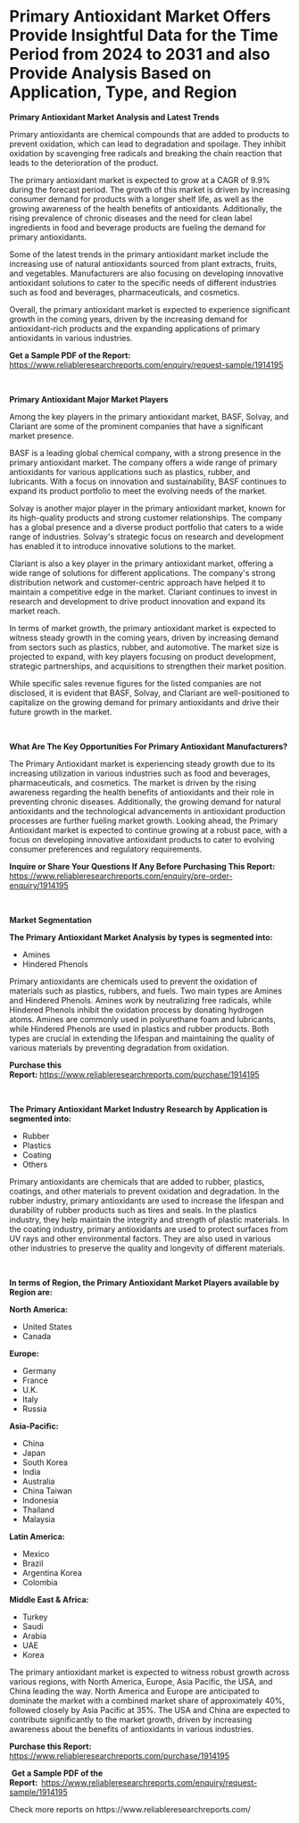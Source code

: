 <p><h1>Primary Antioxidant Market Offers Provide Insightful Data for the Time Period from 2024 to 2031 and also Provide Analysis Based on Application, Type, and Region</h1></p><p><strong>Primary Antioxidant Market Analysis and Latest Trends</strong></p>
<p><p>Primary antioxidants are chemical compounds that are added to products to prevent oxidation, which can lead to degradation and spoilage. They inhibit oxidation by scavenging free radicals and breaking the chain reaction that leads to the deterioration of the product.</p><p>The primary antioxidant market is expected to grow at a CAGR of 9.9% during the forecast period. The growth of this market is driven by increasing consumer demand for products with a longer shelf life, as well as the growing awareness of the health benefits of antioxidants. Additionally, the rising prevalence of chronic diseases and the need for clean label ingredients in food and beverage products are fueling the demand for primary antioxidants.</p><p>Some of the latest trends in the primary antioxidant market include the increasing use of natural antioxidants sourced from plant extracts, fruits, and vegetables. Manufacturers are also focusing on developing innovative antioxidant solutions to cater to the specific needs of different industries such as food and beverages, pharmaceuticals, and cosmetics.</p><p>Overall, the primary antioxidant market is expected to experience significant growth in the coming years, driven by the increasing demand for antioxidant-rich products and the expanding applications of primary antioxidants in various industries.</p></p>
<p><strong>Get a Sample PDF of the Report:&nbsp;</strong> <a href="https://www.reliableresearchreports.com/enquiry/request-sample/1914195">https://www.reliableresearchreports.com/enquiry/request-sample/1914195</a></p>
<p>&nbsp;</p>
<p><strong>Primary Antioxidant Major Market Players</strong></p>
<p><p>Among the key players in the primary antioxidant market, BASF, Solvay, and Clariant are some of the prominent companies that have a significant market presence. </p><p>BASF is a leading global chemical company, with a strong presence in the primary antioxidant market. The company offers a wide range of primary antioxidants for various applications such as plastics, rubber, and lubricants. With a focus on innovation and sustainability, BASF continues to expand its product portfolio to meet the evolving needs of the market.</p><p>Solvay is another major player in the primary antioxidant market, known for its high-quality products and strong customer relationships. The company has a global presence and a diverse product portfolio that caters to a wide range of industries. Solvay's strategic focus on research and development has enabled it to introduce innovative solutions to the market.</p><p>Clariant is also a key player in the primary antioxidant market, offering a wide range of solutions for different applications. The company's strong distribution network and customer-centric approach have helped it to maintain a competitive edge in the market. Clariant continues to invest in research and development to drive product innovation and expand its market reach.</p><p>In terms of market growth, the primary antioxidant market is expected to witness steady growth in the coming years, driven by increasing demand from sectors such as plastics, rubber, and automotive. The market size is projected to expand, with key players focusing on product development, strategic partnerships, and acquisitions to strengthen their market position.</p><p>While specific sales revenue figures for the listed companies are not disclosed, it is evident that BASF, Solvay, and Clariant are well-positioned to capitalize on the growing demand for primary antioxidants and drive their future growth in the market.</p></p>
<p>&nbsp;</p>
<p><strong>What Are The Key Opportunities For Primary Antioxidant Manufacturers?</strong></p>
<p><p>The Primary Antioxidant market is experiencing steady growth due to its increasing utilization in various industries such as food and beverages, pharmaceuticals, and cosmetics. The market is driven by the rising awareness regarding the health benefits of antioxidants and their role in preventing chronic diseases. Additionally, the growing demand for natural antioxidants and the technological advancements in antioxidant production processes are further fueling market growth. Looking ahead, the Primary Antioxidant market is expected to continue growing at a robust pace, with a focus on developing innovative antioxidant products to cater to evolving consumer preferences and regulatory requirements.</p></p>
<p><strong>Inquire or Share Your Questions If Any Before Purchasing This Report:</strong> <a href="https://www.reliableresearchreports.com/enquiry/pre-order-enquiry/1914195">https://www.reliableresearchreports.com/enquiry/pre-order-enquiry/1914195</a></p>
<p>&nbsp;</p>
<p><strong>Market Segmentation</strong></p>
<p><strong>The Primary Antioxidant Market Analysis by types is segmented into:</strong></p>
<p><ul><li>Amines</li><li>Hindered Phenols</li></ul></p>
<p><p>Primary antioxidants are chemicals used to prevent the oxidation of materials such as plastics, rubbers, and fuels. Two main types are Amines and Hindered Phenols. Amines work by neutralizing free radicals, while Hindered Phenols inhibit the oxidation process by donating hydrogen atoms. Amines are commonly used in polyurethane foam and lubricants, while Hindered Phenols are used in plastics and rubber products. Both types are crucial in extending the lifespan and maintaining the quality of various materials by preventing degradation from oxidation.</p></p>
<p><strong>Purchase this Report:&nbsp;</strong><a href="https://www.reliableresearchreports.com/purchase/1914195">https://www.reliableresearchreports.com/purchase/1914195</a></p>
<p>&nbsp;</p>
<p><strong>The Primary Antioxidant Market Industry Research by Application is segmented into:</strong></p>
<p><ul><li>Rubber</li><li>Plastics</li><li>Coating</li><li>Others</li></ul></p>
<p><p>Primary antioxidants are chemicals that are added to rubber, plastics, coatings, and other materials to prevent oxidation and degradation. In the rubber industry, primary antioxidants are used to increase the lifespan and durability of rubber products such as tires and seals. In the plastics industry, they help maintain the integrity and strength of plastic materials. In the coating industry, primary antioxidants are used to protect surfaces from UV rays and other environmental factors. They are also used in various other industries to preserve the quality and longevity of different materials.</p></p>
<p>&nbsp;</p>
<p><strong>In terms of Region, the Primary Antioxidant Market Players available by Region are:</strong></p>
<p>
    <p> <strong> North America: </strong>
        <ul>
            <li>United States</li>
            <li>Canada</li>
        </ul>
        </p> 
    <p> <strong> Europe: </strong>
        <ul>
            <li>Germany</li>
            <li>France</li>
            <li>U.K.</li>
            <li>Italy</li>
            <li>Russia</li>
        </ul>
        </p> 
    <p> <strong> Asia-Pacific: </strong>
        <ul>
            <li>China</li>
            <li>Japan</li>
            <li>South Korea</li>
            <li>India</li>
            <li>Australia</li>
            <li>China Taiwan</li>
            <li>Indonesia</li>
            <li>Thailand</li>
            <li>Malaysia</li>
        </ul>
        </p> 
    <p> <strong> Latin America: </strong>
        <ul>
            <li>Mexico</li>
            <li>Brazil</li>
            <li>Argentina Korea</li>
            <li>Colombia</li>
        </ul>
        </p> 
    <p> <strong> Middle East & Africa: </strong>
        <ul>
            <li>Turkey</li>
            <li>Saudi</li>
            <li>Arabia</li>
            <li>UAE</li>
            <li>Korea</li>
        </ul>
    </p>
    </p>
<p><p>The primary antioxidant market is expected to witness robust growth across various regions, with North America, Europe, Asia Pacific, the USA, and China leading the way. North America and Europe are anticipated to dominate the market with a combined market share of approximately 40%, followed closely by Asia Pacific at 35%. The USA and China are expected to contribute significantly to the market growth, driven by increasing awareness about the benefits of antioxidants in various industries.</p></p>
<p><strong>Purchase this Report: </strong><a href="https://www.reliableresearchreports.com/purchase/1914195">https://www.reliableresearchreports.com/purchase/1914195</a></p>
<p>&nbsp;<strong>Get a Sample PDF of the Report:&nbsp;&nbsp;</strong><a href="https://www.reliableresearchreports.com/enquiry/request-sample/1914195">https://www.reliableresearchreports.com/enquiry/request-sample/1914195</a></p>
<p><strong></strong></p>
<p>Check more reports on https://www.reliableresearchreports.com/</p>